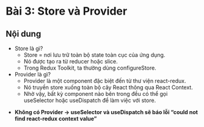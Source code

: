 # Bài 3: Store và Provider

## Nội dung
- Store là gì?
    - Store = nơi lưu trữ toàn bộ state toàn cục của ứng dụng.
    - Nó được tạo ra từ reducer hoặc slice.
    - Trong Redux Toolkit, ta thường dùng configureStore.
- Provider là gì?
    - Provider là một component đặc biệt đến từ thư viện react-redux.
    - Nó truyền store xuống toàn bộ cây React thông qua React Context.
    - Nhờ vậy, bất kỳ component nào bên trong <Provider> đều có thể gọi useSelector hoặc useDispatch để làm việc với store.
* <b>Không có Provider → useSelector và useDispatch sẽ báo lỗi “could not find react-redux context value”